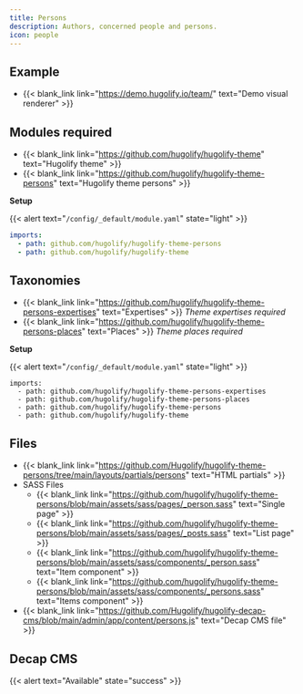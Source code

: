 ```yaml
---
title: Persons
description: Authors, concerned people and persons.
icon: people
---
```


## Example

- {{< blank_link link="https://demo.hugolify.io/team/" text="Demo visual renderer" >}}

## Modules required

- {{< blank_link link="https://github.com/hugolify/hugolify-theme" text="Hugolify theme" >}}
- {{< blank_link link="https://github.com/hugolify/hugolify-theme-persons" text="Hugolify theme persons" >}}

**Setup**

{{< alert text="`/config/_default/module.yaml`" state="light" >}}

```yml
imports:
  - path: github.com/hugolify/hugolify-theme-persons
  - path: github.com/hugolify/hugolify-theme
```

## Taxonomies

- {{< blank_link link="https://github.com/hugolify/hugolify-theme-persons-expertises" text="Expertises" >}} _Theme expertises required_
- {{< blank_link link="https://github.com/hugolify/hugolify-theme-persons-places" text="Places" >}} _Theme places required_

**Setup**

{{< alert text="`/config/_default/module.yaml`" state="light" >}}

```go-html-template
imports:
  - path: github.com/hugolify/hugolify-theme-persons-expertises
  - path: github.com/hugolify/hugolify-theme-persons-places
  - path: github.com/hugolify/hugolify-theme-persons
  - path: github.com/hugolify/hugolify-theme
```

## Files

- {{< blank_link link="https://github.com/Hugolify/hugolify-theme-persons/tree/main/layouts/partials/persons" text="HTML partials" >}}
- SASS Files
  - {{< blank_link link="https://github.com/hugolify/hugolify-theme-persons/blob/main/assets/sass/pages/_person.sass" text="Single page" >}}
  - {{< blank_link link="https://github.com/hugolify/hugolify-theme-persons/blob/main/assets/sass/pages/_posts.sass" text="List page" >}}
  - {{< blank_link link="https://github.com/hugolify/hugolify-theme-persons/blob/main/assets/sass/components/_person.sass" text="Item component" >}}
  - {{< blank_link link="https://github.com/hugolify/hugolify-theme-persons/blob/main/assets/sass/components/_persons.sass" text="Items component" >}}
- {{< blank_link link="https://github.com/Hugolify/hugolify-decap-cms/blob/main/admin/app/content/persons.js" text="Decap CMS file" >}}

## Decap CMS

{{< alert text="Available" state="success" >}}
